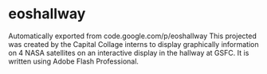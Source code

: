 # eoshallway
Automatically exported from code.google.com/p/eoshallway
This projected was created by the Capital Collage interns to display graphically information on 4 NASA satellites on an interactive display in the hallway at GSFC.  It is written using Adobe Flash Professional.
